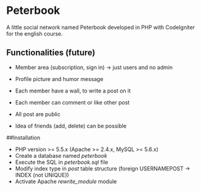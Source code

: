 # Peterbook
A little social network named Peterbook developed in PHP with CodeIgniter for the english course.

## Functionalities (future)
- Member area (subscription, sign in) -> just users and no admin
- Profile picture and humor message
- Each member have a wall, to write a post on it
- Each member can comment or like other post
- All post are public

- Idea of friends (add, delete) can be possible

##Installation
- PHP version >= 5.5.x (Apache >= 2.4.x, MySQL >= 5.6.x)
- Create a database named *peterbook*
- Execute the SQL in *peterbook.sql* file
- Modify index type in *post* table structure (foreign USERNAMEPOST -> INDEX (not UNIQUE))
- Activate Apache *rewrite_module* module
